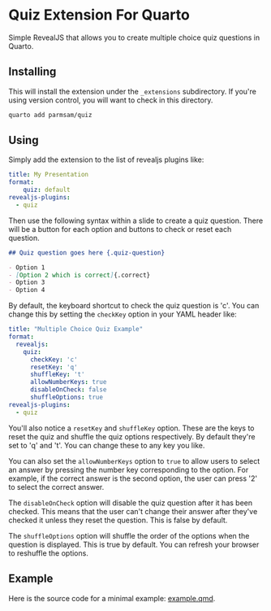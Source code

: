 # Quiz Extension For Quarto

Simple RevealJS that allows you to create multiple choice quiz questions in Quarto.

## Installing

This will install the extension under the `_extensions` subdirectory.
If you're using version control, you will want to check in this directory.

```bash
quarto add parmsam/quiz
```

## Using

Simply add the extension to the list of revealjs plugins like:

``` yaml
title: My Presentation
format:
    quiz: default
revealjs-plugins:
  - quiz
```

Then use the following syntax within a slide to create a quiz question. There will be a button for each option and buttons to check or reset each question.

``` markdown
## Quiz question goes here {.quiz-question}

- Option 1
- [Option 2 which is correct]{.correct}
- Option 3
- Option 4
```

By default, the keyboard shortcut to check the quiz question is 'c'. You can change this by setting the `checkKey` option in your YAML header like:

```yaml
title: "Multiple Choice Quiz Example"
format:
  revealjs:
    quiz: 
      checkKey: 'c'
      resetKey: 'q'
      shuffleKey: 't'
      allowNumberKeys: true
      disableOnCheck: false
      shuffleOptions: true
revealjs-plugins:
  - quiz
```

You'll also notice a `resetKey` and `shuffleKey` option. These are the keys to reset the quiz and shuffle the quiz options respectively. By default they're set to 'q' and 't'. You can change these to any key you like.

You can also set the `allowNumberKeys` option to `true` to allow users to select an answer by pressing the number key corresponding to the option. For example, if the correct answer is the second option, the user can press '2' to select the correct answer.

The `disableOnCheck` option will disable the quiz question after it has been checked. This means that the user can't change their answer after they've checked it unless they reset the question. This is false by default.

The `shuffleOptions` option will shuffle the order of the options when the question is displayed. This is true by default. You can refresh your browser to reshuffle the options. 

## Example

Here is the source code for a minimal example: [example.qmd](example.qmd).

